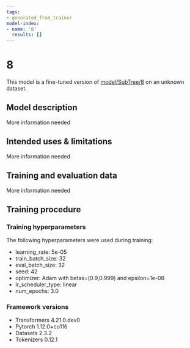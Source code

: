 ```yaml
---
tags:
- generated_from_trainer
model-index:
- name: '8'
  results: []
---
```


<!-- This model card has been generated automatically according to the information the Trainer had access to. You
should probably proofread and complete it, then remove this comment. -->

# 8

This model is a fine-tuned version of [model/SubTree/8](https://huggingface.co/model/SubTree/8) on an unknown dataset.

## Model description

More information needed

## Intended uses & limitations

More information needed

## Training and evaluation data

More information needed

## Training procedure

### Training hyperparameters

The following hyperparameters were used during training:
- learning_rate: 5e-05
- train_batch_size: 32
- eval_batch_size: 32
- seed: 42
- optimizer: Adam with betas=(0.9,0.999) and epsilon=1e-08
- lr_scheduler_type: linear
- num_epochs: 3.0

### Framework versions

- Transformers 4.21.0.dev0
- Pytorch 1.12.0+cu116
- Datasets 2.3.2
- Tokenizers 0.12.1
